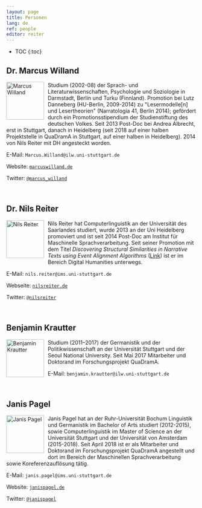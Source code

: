 ```yaml
---
layout: page
title: Personen
lang: de
ref: people
editor: reiter
---
```


* TOC
{:toc}

## Dr. Marcus Willand
<div style="float:left;margin:0px 10px 10px 0px;padding:0;width:100px;height:100px;"><img src="{{ site.url }}/assets/about/Marcus.jpg" alt="Marcus Willand" width="100" height="100"/></div>

Studium (2002-08) der Sprach- und Literaturwissenschaften, Psychologie und Soziologie in Darmstadt, Berlin und Turku (Finnland). Promotion bei Lutz Danneberg (HU-Berlin, 2009-2014) zu "Lesermodelle[n] und Lesertheorien" (Narratologia 41, Berlin 2014); gefördert durch ein Promotionsstipendium der Studienstiftung des deutschen Volkes. Seit 2013 Post-Doc bei Andrea Albrecht, erst in Stuttgart, danach in Heidelberg (seit 2018 auf einer halben Projektstelle in QuaDramA in Stuttgart, auf einer halben in Heidelberg). 2014 von Nils Reiter mit DH angesteckt worden.

E-Mail: `Marcus.Willand@ilw.uni-stuttgart.de`

Website: [`marcuswilland.de`](http://www.marcuswilland.de)

Twitter: [`@marcus_willand`](https://twitter.com/Marcus_Willand)

<div style="clear:left">&nbsp;</div>

## Dr. Nils Reiter

<div style="float:left;margin:0px 10px 10px 0px;padding:0;width:100px;height:100px;"><img src="{{ site.url }}/assets/about/nils.jpg" alt="Nils Reiter" width="100" height="100"/></div>

Nils Reiter hat Computerlinguistik an der Universität des Saarlandes studiert, wurde 2013 an der Uni Heidelberg promoviert und ist seit 2014 Post-Doc am Institut für Maschinelle Sprachverarbeitung. Seit seiner Promotion mit dem Titel *Discovering Structural Similarities in Narrative Texts using Event Alignment Algorithms* ([Link](http://www.ub.uni-heidelberg.de/archiv/17042)) ist er im Bereich Digital Humanities unterwegs.

E-Mail: `nils.reiter@ims.uni-stuttgart.de`

Webseite: [`nilsreiter.de`](http://nilsreiter.de)

Twitter: [`@nilsreiter`](http://twitter.com/nilsreiter)

<div style="clear:left">&nbsp;</div>

## Benjamin Krautter

<div style="float:left;margin:0px 10px 10px 0px;padding:0;width:100px;height:100px;"><img src="{{ site.url }}/assets/about/Benjamin.jpg" alt="Benjamin Krautter" width="100" height="100"/></div>Studium (2011–2017) der Germanistik und der Politikwissenschaft an der Universität Stuttgart und der Seoul National University. Seit Mai 2017 Mitarbeiter und Doktorand im Forschungsprojekt QuaDramA.

E-Mail: `benjamin.krautter@ilw.uni-stuttgart.de`

<div style="clear:left">&nbsp;</div>

## Janis Pagel

<div style="float:left;margin:0px 10px 10px 0px;padding:0;width:100px;height:100px;"><img src="{{ site.url }}/assets/about/janis.jpg" alt="Janis Pagel" width="100" height="100"/></div>

Janis Pagel hat an der Ruhr-Universität Bochum Linguistik und Germanistik im Bachelor of Arts studiert (2012-2015), sowie Computerlinguistik im Master of Science an der Universität Stuttgart und der Universität von Amsterdam (2015-2018). Seit April 2018 ist er als Mitarbeiter und Doktorand im Forschungsprojekt QuaDramA angestellt und dort im Bereich der Maschinellen Sprachverarbeitung sowie Koreferenzauflösung tätig.

E-Mail: `janis.pagel@ims.uni-stuttgart.de`

Website: [`janispagel.de`](http://janispagel.de)

Twitter: [`@janispagel`](https://twitter.com/janispagel)
